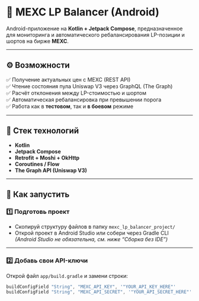 # 📱 MEXC LP Balancer (Android)

Android-приложение на **Kotlin + Jetpack Compose**, предназначенное для мониторинга и автоматического ребалансирования LP-позиции и шортов на бирже **MEXC**.

---

## ⚙️ Возможности

✅ Получение актуальных цен с MEXC (REST API)  
✅ Чтение состояния пула Uniswap V3 через GraphQL (The Graph)  
✅ Расчёт отклонения между LP-стоимостью и шортом  
✅ Автоматическая ребалансировка при превышении порога  
✅ Работа как в **тестовом**, так и **в боевом** режиме

---

## 🧩 Стек технологий

- **Kotlin**  
- **Jetpack Compose**  
- **Retrofit + Moshi + OkHttp**  
- **Coroutines / Flow**  
- **The Graph API (Uniswap V3)**

---

## 🚀 Как запустить

### 1️⃣ Подготовь проект

- Скопируй структуру файлов в папку `mexc_lp_balancer_project/`
- Открой проект в Android Studio или собери через Gradle CLI  
  *(Android Studio не обязательна, см. ниже “Сборка без IDE”)*

---

### 2️⃣ Добавь свои API-ключи

Открой файл `app/build.gradle` и замени строки:

```gradle
buildConfigField "String", "MEXC_API_KEY", '"YOUR_API_KEY_HERE"'
buildConfigField "String", "MEXC_API_SECRET", '"YOUR_API_SECRET_HERE"'
